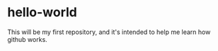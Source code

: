 # hello-world
This will be my first repository, and it's intended to help me learn how github works.
